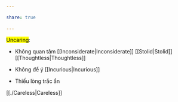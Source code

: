 ---  
share: true  
---  
<mark class="hltr-grey-gainsboro">Uncaring</mark>:  
- Không quan tâm [[Inconsiderate|Inconsiderate]] [[Stolid|Stolid]] [[Thoughtless|Thoughtless]]  
- Không để ý [[Incurious|Incurious]]  
- Thiếu lòng trắc ẩn  
[[./Careless|Careless]]